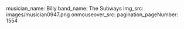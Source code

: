 musician_name: Billy
band_name: The Subways
img_src: images/musician0947.png
onmouseover_src: 
pagination_pageNumber: 1554